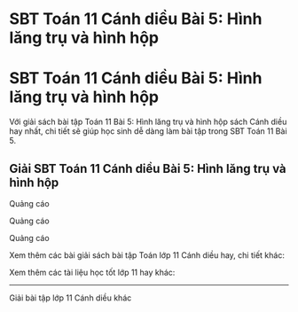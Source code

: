 # SBT Toán 11 Cánh diều Bài 5: Hình lăng trụ và hình hộp

# SBT Toán 11 Cánh diều Bài 5: Hình lăng trụ và hình hộp

Với giải sách bài tập Toán 11 Bài 5: Hình lăng trụ và hình hộp sách Cánh diều hay nhất, chi tiết sẽ giúp học sinh dễ dàng làm bài tập trong SBT Toán 11 Bài 5.

## Giải SBT Toán 11 Cánh diều Bài 5: Hình lăng trụ và hình hộp

Quảng cáo

Quảng cáo

Quảng cáo

Xem thêm các bài giải sách bài tập Toán lớp 11 Cánh diều hay, chi tiết khác:

Xem thêm các tài liệu học tốt lớp 11 hay khác:

* * *

Giải bài tập lớp 11 Cánh diều khác
